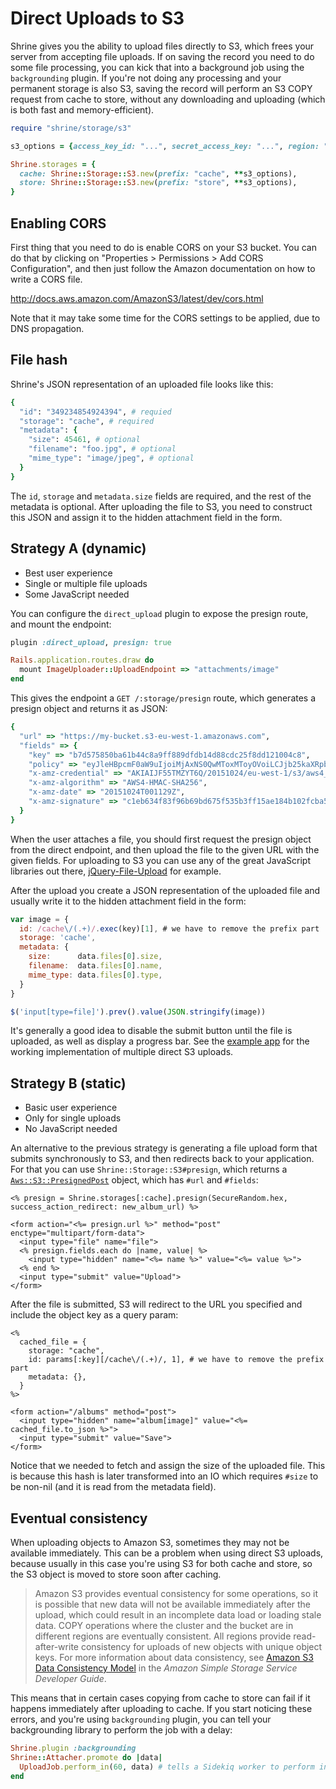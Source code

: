 # Direct Uploads to S3

Shrine gives you the ability to upload files directly to S3, which frees your
server from accepting file uploads. If on saving the record you need to do some
file processing, you can kick that into a background job using the
`backgrounding` plugin. If you're not doing any processing and your permanent
storage is also S3, saving the record will perform an S3 COPY request from
cache to store, without any downloading and uploading (which is both fast and
memory-efficient).

```rb
require "shrine/storage/s3"

s3_options = {access_key_id: "...", secret_access_key: "...", region: "..."}

Shrine.storages = {
  cache: Shrine::Storage::S3.new(prefix: "cache", **s3_options),
  store: Shrine::Storage::S3.new(prefix: "store", **s3_options),
}
```

## Enabling CORS

First thing that you need to do is enable CORS on your S3 bucket. You can do
that by clicking on "Properties > Permissions > Add CORS Configuration", and
then just follow the Amazon documentation on how to write a CORS file.

http://docs.aws.amazon.com/AmazonS3/latest/dev/cors.html

Note that it may take some time for the CORS settings to be applied, due to
DNS propagation.

## File hash

Shrine's JSON representation of an uploaded file looks like this:

```rb
{
  "id": "349234854924394", # requied
  "storage": "cache", # required
  "metadata": {
    "size": 45461, # optional
    "filename": "foo.jpg", # optional
    "mime_type": "image/jpeg", # optional
  }
}
```

The `id`, `storage` and `metadata.size` fields are required, and the rest of
the metadata is optional. After uploading the file to S3, you need to construct
this JSON and assign it to the hidden attachment field in the form.

## Strategy A (dynamic)

* Best user experience
* Single or multiple file uploads
* Some JavaScript needed

You can configure the `direct_upload` plugin to expose the presign route, and
mount the endpoint:

```rb
plugin :direct_upload, presign: true
```
```rb
Rails.application.routes.draw do
  mount ImageUploader::UploadEndpoint => "attachments/image"
end
```

This gives the endpoint a `GET /:storage/presign` route, which generates a
presign object and returns it as JSON:

```rb
{
  "url" => "https://my-bucket.s3-eu-west-1.amazonaws.com",
  "fields" => {
    "key" => "b7d575850ba61b44c8a9ff889dfdb14d88cdc25f8dd121004c8",
    "policy" => "eyJleHBpcmF0aW9uIjoiMjAxNS0QwMToxMToyOVoiLCJjb25kaXRpb25zIjpbeyJidWNrZXQiOiJzaHJpbmUtdGVzdGluZyJ9LHsia2V5IjoiYjdkNTc1ODUwYmE2MWI0NGU3Y2M4YTliZmY4OGU5ZGZkYjE2NTQ0ZDk4OGNkYzI1ZjhkZDEyMTAwNGM4In0seyJ4LWFtei1jcmVkZW50aWFsIjoiQUtJQUlKRjU1VE1aWlk0NVVUNlEvMjAxNTEwMjQvZXUtd2VzdC0xL3MzL2F3czRfcmVxdWVzdCJ9LHsieC1hbXotYWxnb3JpdGhtIjoiQVdTNC1ITUFDLVNIQTI1NiJ9LHsieC1hbXotZGF0ZSI6IjIwMTUxMDI0VDAwMTEyOVoifV19",
    "x-amz-credential" => "AKIAIJF55TMZYT6Q/20151024/eu-west-1/s3/aws4_request",
    "x-amz-algorithm" => "AWS4-HMAC-SHA256",
    "x-amz-date" => "20151024T001129Z",
    "x-amz-signature" => "c1eb634f83f96b69bd675f535b3ff15ae184b102fcba51e4db5f4959b4ae26f4"
  }
}
```

When the user attaches a file, you should first request the presign object from
the direct endpoint, and then upload the file to the given URL with the given
fields. For uploading to S3 you can use any of the great JavaScript libraries
out there, [jQuery-File-Upload] for example.

After the upload you create a JSON representation of the uploaded file and
usually write it to the hidden attachment field in the form:

```js
var image = {
  id: /cache\/(.+)/.exec(key)[1], # we have to remove the prefix part
  storage: 'cache',
  metadata: {
    size:      data.files[0].size,
    filename:  data.files[0].name,
    mime_type: data.files[0].type,
  }
}

$('input[type=file]').prev().value(JSON.stringify(image))
```

It's generally a good idea to disable the submit button until the file is
uploaded, as well as display a progress bar. See the [example app] for the
working implementation of multiple direct S3 uploads.

## Strategy B (static)

* Basic user experience
* Only for single uploads
* No JavaScript needed

An alternative to the previous strategy is generating a file upload form that
submits synchronously to S3, and then redirects back to your application.
For that you can use `Shrine::Storage::S3#presign`, which returns a
[`Aws::S3::PresignedPost`] object, which has `#url` and `#fields`:

```erb
<% presign = Shrine.storages[:cache].presign(SecureRandom.hex, success_action_redirect: new_album_url) %>

<form action="<%= presign.url %>" method="post" enctype="multipart/form-data">
  <input type="file" name="file">
  <% presign.fields.each do |name, value| %>
    <input type="hidden" name="<%= name %>" value="<%= value %>">
  <% end %>
  <input type="submit" value="Upload">
</form>
```

After the file is submitted, S3 will redirect to the URL you specified and
include the object key as a query param:

```erb
<%
  cached_file = {
    storage: "cache",
    id: params[:key][/cache\/(.+)/, 1], # we have to remove the prefix part
    metadata: {},
  }
%>

<form action="/albums" method="post">
  <input type="hidden" name="album[image]" value="<%= cached_file.to_json %>">
  <input type="submit" value="Save">
</form>
```

Notice that we needed to fetch and assign the size of the uploaded file. This
is because this hash is later transformed into an IO which requires `#size`
to be non-nil (and it is read from the metadata field).

## Eventual consistency

When uploading objects to Amazon S3, sometimes they may not be available
immediately. This can be a problem when using direct S3 uploads, because
usually in this case you're using S3 for both cache and store, so the S3 object
is moved to store soon after caching.

> Amazon S3 provides eventual consistency for some operations, so it is
> possible that new data will not be available immediately after the upload,
> which could result in an incomplete data load or loading stale data. COPY
> operations where the cluster and the bucket are in different regions are
> eventually consistent. All regions provide read-after-write consistency for
> uploads of new objects with unique object keys. For more information about
> data consistency, see [Amazon S3 Data Consistency Model] in the *Amazon Simple
> Storage Service Developer Guide*.

This means that in certain cases copying from cache to store can fail if it
happens immediately after uploading to cache. If you start noticing these
errors, and you're using `backgrounding` plugin, you can tell your
backgrounding library to perform the job with a delay:

```rb
Shrine.plugin :backgrounding
Shrine::Attacher.promote do |data|
  UploadJob.perform_in(60, data) # tells a Sidekiq worker to perform in 1 minute
end
```

[`Aws::S3::PresignedPost`]: http://docs.aws.amazon.com/sdkforruby/api/Aws/S3/Bucket.html#presigned_post-instance_method
[example app]: https://github.com/janko-m/shrine-example
[jQuery-File-Upload]: https://github.com/blueimp/jQuery-File-Upload
[Amazon S3 Data Consistency Model]: http://docs.aws.amazon.com/AmazonS3/latest/dev/Introduction.html#ConsistencyMode
